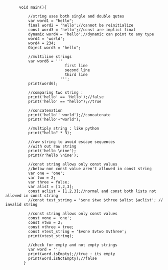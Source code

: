 
          void main(){
          
              //string uses both single and double qutes
              var word1 = "hello";
              final word2 = 'hello';//cannot be reinitialize
              const word3 = 'hello';//const are implict final
              dynamic word4 = 'hello';//dynamic can point to any type
              word4 = 'world';
              word4 = 234;
              Object word5 = "hello";

              //multiline strings
              var word6 = ''' 
                              first line 
                              second line
                              third line
                            ''';
              print(word6);

              //comparing two string : 
              print('hello' == 'Hello');//false
              print('hello' == "hello");//true

              //concatenation
              print('hello'' world');//concatenate 
              print('hello'+"world");

              //multiply string : like python
              print("hello" * 3);

              //raw string to avoid escape sequences
              //with out raw string 
              print('hello \nine');
              print(r'hello \nine');

              //const string allows only const values
              //below non const value aren't allowed in const string
              var one = 'one';
              var two = 2;
              var three = false;
              var alist = [1,2,3];
              const aclist = [1,2,3];//normal and const both lists not allowed in const string
              //const test_string = '$one $two $three $alist $aclist'; // invalid string

              //const string allows only const values
              const vone = 'one';
              const vtwo = 2;
              const vthree = true;
              const vtest_string = '$vone $vtwo $vthree';
              print(vtest_string);
 
              //check for empty and not empty strings
              var word = '';
              print(word.isEmpty);//true : its empty
              print(word.isNotEmpty);//false 
            }

